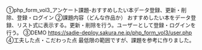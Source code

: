 ①php_form_vol3_アンケート課題-おすすめしたい本データ登録、更新・削除、登録・ログイン
②課題内容（どんな作品か） おすすめしたい本をデータ登録、リスト式に表示する。更新・削除を行う。ユーザーとして登録・ログインを行う。
③DEMO https://sadie-deploy.sakura.ne.jp/php_form_vol3/user.php
④工夫した点・こだわった点 最低限の範囲ですが、課題を参考に作りました。